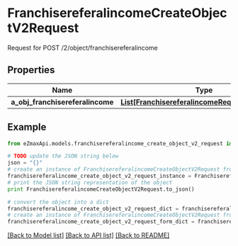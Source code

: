# FranchisereferalincomeCreateObjectV2Request

Request for POST /2/object/franchisereferalincome

## Properties

Name | Type | Description | Notes
------------ | ------------- | ------------- | -------------
**a_obj_franchisereferalincome** | [**List[FranchisereferalincomeRequestCompound]**](FranchisereferalincomeRequestCompound.md) |  | 

## Example

```python
from eZmaxApi.models.franchisereferalincome_create_object_v2_request import FranchisereferalincomeCreateObjectV2Request

# TODO update the JSON string below
json = "{}"
# create an instance of FranchisereferalincomeCreateObjectV2Request from a JSON string
franchisereferalincome_create_object_v2_request_instance = FranchisereferalincomeCreateObjectV2Request.from_json(json)
# print the JSON string representation of the object
print FranchisereferalincomeCreateObjectV2Request.to_json()

# convert the object into a dict
franchisereferalincome_create_object_v2_request_dict = franchisereferalincome_create_object_v2_request_instance.to_dict()
# create an instance of FranchisereferalincomeCreateObjectV2Request from a dict
franchisereferalincome_create_object_v2_request_form_dict = franchisereferalincome_create_object_v2_request.from_dict(franchisereferalincome_create_object_v2_request_dict)
```
[[Back to Model list]](../README.md#documentation-for-models) [[Back to API list]](../README.md#documentation-for-api-endpoints) [[Back to README]](../README.md)


